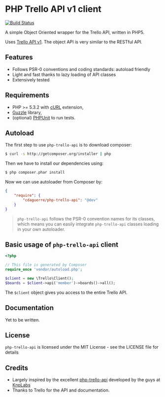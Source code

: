 PHP Trello API v1 client
========================

[![Build Status](https://travis-ci.org/cdaguerre/php-trello-api.svg?branch=master)](https://travis-ci.org/cdaguerre/php-trello-api)

A simple Object Oriented wrapper for the Trello API, written in PHP5.

Uses [Trello API v1](https://trello.com/docs/index.html). The object API is very similar to the RESTful API.

## Features

* Follows PSR-0 conventions and coding standards: autoload friendly
* Light and fast thanks to lazy loading of API classes
* Extensively tested

## Requirements

* PHP >= 5.3.2 with [cURL](http://php.net/manual/en/book.curl.php) extension,
* [Guzzle](https://github.com/guzzle/guzzle) library,
* (optional) [PHPUnit](https://phpunit.de) to run tests.

## Autoload

The first step to use `php-trello-api` is to download composer:

```bash
$ curl -s http://getcomposer.org/installer | php
```

Then we have to install our dependencies using:
```bash
$ php composer.phar install
```
Now we can use autoloader from Composer by:

```json
{
    "require": {
        "cdaguerre/php-trello-api": "@dev"
    }
}
```

> `php-trello-api` follows the PSR-0 convention names for its classes, which means you can easily integrate `php-trello-api` classes loading in your own autoloader.

## Basic usage of `php-trello-api` client

```php
<?php

// This file is generated by Composer
require_once 'vendor/autoload.php';

$client = new \Trello\Client();
$boards = $client->api('member')->boards()->all();
```

The `$client` object gives you access to the entire Trello API.


## Documentation

Yet to be written.

## License

`php-trello-api` is licensed under the MIT License - see the LICENSE file for details

## Credits

- Largely inspired by the excellent [php-trello-api](https://raw.githubusercontent.com/KnpLabs/php-github-api) developed by the guys at [KnpLabs](http://knplabs.fr)
- Thanks to Trello for the API and documentation.